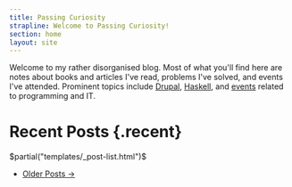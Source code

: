 ```yaml
---
title: Passing Curiosity
strapline: Welcome to Passing Curiosity!
section: home
layout: site
---
```


Welcome to my rather disorganised blog. Most of what you'll find
here are notes about books and articles I've read, problems I've
solved, and events I've attended. Prominent topics include
[Drupal][], [Haskell][], and [events][] related to programming and
IT.

[Drupal]: /tags/drupal/
[Haskell]: /tags/haskell/
[events]: /tags/event/

# Recent Posts {.recent}

$partial("templates/_post-list.html")$

<!-- Pager -->
<ul class="pager">
<li class="next"><a href="/archives/#item-4">Older Posts &rarr;</a></li>
</ul>
